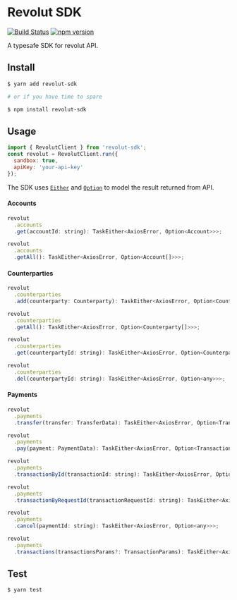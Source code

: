 # Revolut SDK

[![Build Status](https://circleci.com/gh/ascariandrea/revolut-sdk.svg?style=shield&circle-token=769c00a044724f9068b61e6c0db93083aff234e0)](https://circleci.com/gh/ascariandrea/revolut-sdk)
[![npm version](https://badge.fury.io/js/revolut-sdk.svg)](https://badge.fury.io/js/revolut-sdk)

A typesafe SDK for revolut API.

## Install
```sh
$ yarn add revolut-sdk

# or if you have time to spare

$ npm install revolut-sdk
```

## Usage

```js
import { RevolutClient } from 'revolut-sdk';
const revolut = RevolutClient.run({
  sandbox: true,
  apiKey: 'your-api-key'
});
```

The SDK uses [`Either`](https://github.com/gcanti/fp-ts/blob/master/src/Either.ts) and [`Option`](https://github.com/gcanti/fp-ts/blob/master/src/Option.ts) to model the result returned from API.


#### Accounts
```js
revolut
  .accounts
  .get(accountId: string): TaskEither<AxiosError, Option<Account>>>;

revolut
  .accounts
  .getAll(): TaskEither<AxiosError, Option<Account[]>>>;
```

#### Counterparties

```js
revolut
  .counterparties
  .add(counterparty: Counterparty): TaskEither<AxiosError, Option<Counterparty>>>;

revolut
  .counterparties
  .getAll(): TaskEither<AxiosError, Option<Counterparty[]>>>;

revolut
  .counterparties
  .get(counterpartyId: string): TaskEither<AxiosError, Option<Counterparty>>>;

revolut
  .counterparties
  .del(counterpartyId: string): TaskEither<AxiosError, Option<any>>>;
```

#### Payments

```js
revolut
  .payments
  .transfer(transfer: TransferData): TaskEither<AxiosError, Option<Transaction>>>;

revolut
  .payments
  .pay(payment: PaymentData): TaskEither<AxiosError, Option<Transaction>>>;

revolut
  .payments
  .transactionById(transactionId: string): TaskEither<AxiosError, Option<Transaction>>>;

revolut
  .payments
  .transactionByRequestId(transactionRequestId: string): TaskEither<AxiosError, Option<Transaction>>>;

revolut
  .payments
  .cancel(paymentId: string): TaskEither<AxiosError, Option<any>>>;

revolut
  .payments
  .transactions(transactionsParams?: TransactionParams): TaskEither<AxiosError, Option<Transaction[]>>>;
```


## Test

```
$ yarn test
```
